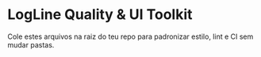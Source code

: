 # LogLine Quality & UI Toolkit
Cole estes arquivos na raiz do teu repo para padronizar estilo, lint e CI sem mudar pastas.
